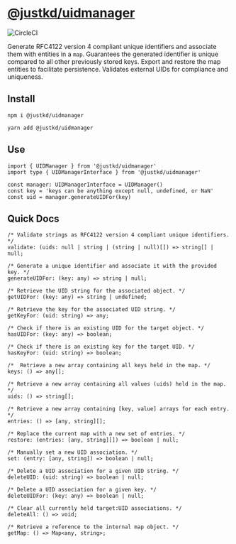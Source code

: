 # [@justkd/uidmanager](https://github.com/justkd/uidmanager)

![CircleCI](https://img.shields.io/circleci/build/gh/justkd/uidmanager/master?token=2edcfec5c13eaf6d951a8f2939b220cdca74644c&style=for-the-badge&logo=circleci)

Generate RFC4122 version 4 compliant unique identifiers and associate them with entities in a `map`. Guarantees the generated identifier is unique compared to all other previously stored keys. Export and restore the map entities to facilitate persistence. Validates external UIDs for compliance and uniqueness.  

## Install

```
npm i @justkd/uidmanager
```
```
yarn add @justkd/uidmanager
```

## Use

```
import { UIDManager } from '@justkd/uidmanager'
import type { UIDManagerInterface } from '@justkd/uidmanager'

const manager: UIDManagerInterface = UIDManager()
const key = 'keys can be anything except null, undefined, or NaN'
const uid = manager.generateUIDFor(key)
```

## Quick Docs

```
/* Validate strings as RFC4122 version 4 compliant unique identifiers. */
validate: (uids: null | string | (string | null)[]) => string[] | null;

/* Generate a unique identifier and associate it with the provided key. */
generateUIDFor: (key: any) => string | null;

/* Retrieve the UID string for the associated object. */
getUIDFor: (key: any) => string | undefined;

/* Retrieve the key for the associated UID string. */
getKeyFor: (uid: string) => any;

/* Check if there is an existing UID for the target object. */
hasUIDFor: (key: any) => boolean;

/* Check if there is an existing key for the target UID. */
hasKeyFor: (uid: string) => boolean;

/*  Retrieve a new array containing all keys held in the map. */
keys: () => any[];

/* Retrieve a new array containing all values (uids) held in the map. */
uids: () => string[];

/* Retrieve a new array containing [key, value] arrays for each entry. */
entries: () => [any, string][];

/* Replace the current map with a new set of entries. */
restore: (entries: [any, string][]) => boolean | null;

/* Manually set a new UID association. */
set: (entry: [any, string]) => boolean | null;

/* Delete a UID association for a given UID string. */
deleteUID: (uid: string) => boolean | null;

/* Delete a UID association for a given key. */
deleteUIDFor: (key: any) => boolean | null;

/* Clear all currently held target:UID associations. */
deleteAll: () => void;

/* Retrieve a reference to the internal map object. */
getMap: () => Map<any, string>;
```